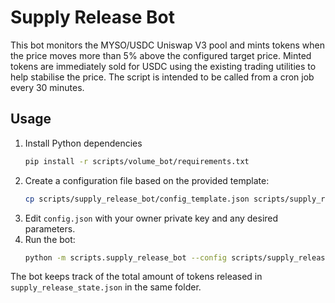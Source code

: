 # Supply Release Bot

This bot monitors the MYSO/USDC Uniswap V3 pool and mints tokens when the price
moves more than 5% above the configured target price. Minted tokens are
immediately sold for USDC using the existing trading utilities to help stabilise
the price. The script is intended to be called from a cron job every 30 minutes.

## Usage

1. Install Python dependencies
   ```bash
   pip install -r scripts/volume_bot/requirements.txt
   ```
2. Create a configuration file based on the provided template:
   ```bash
   cp scripts/supply_release_bot/config_template.json scripts/supply_release_bot/config.json
   ```
3. Edit `config.json` with your owner private key and any desired parameters.
4. Run the bot:
   ```bash
   python -m scripts.supply_release_bot --config scripts/supply_release_bot/config.json
   ```

The bot keeps track of the total amount of tokens released in
`supply_release_state.json` in the same folder.
